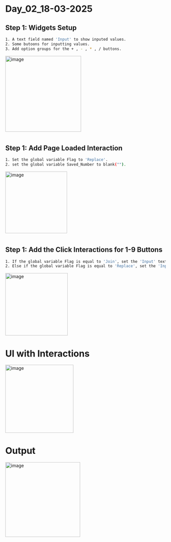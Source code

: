 # Day_02_18-03-2025

## Step 1: Widgets Setup

```bash
1. A text field named 'Input' to show inputed values.
2. Some butoons for inputting values.
3. Add option groups for the + , - , * , / buttons.
```
<img width="238" alt="image" src="https://github.com/user-attachments/assets/9e82dc82-dca8-43db-a8ae-3e0846a71821" />


#
## Step 1: Add Page Loaded Interaction

```bash
1. Set the global variable Flag to 'Replace'.
2. set the global variable Saved_Number to blank("").
```
<img width="194" alt="image" src="https://github.com/user-attachments/assets/c8da0154-0d49-4e29-80b8-66b0494b4639" />

#
## Step 1: Add the Click Interactions for 1-9 Buttons

```bash
1. If the global variable Flag is equal to 'Join', set the 'Input' text to [[Target.text]][[This.text]] .
2. Else if the global variable Flag is equal to 'Replace', set the 'Input' text to [[This.text]] and set the variable value to 'Join'.
```
<img width="196" alt="image" src="https://github.com/user-attachments/assets/e10b4999-a342-4d16-8d2e-b2379d1ed451" />

#
# UI with Interactions
<img width="214" alt="image" src="https://github.com/user-attachments/assets/e7bebdbd-882d-4d31-8f08-15dc433f656a" />


# Output
<img width="235" alt="image" src="https://github.com/user-attachments/assets/40119737-ac85-4018-aef4-5f6d50e84a8f" />
